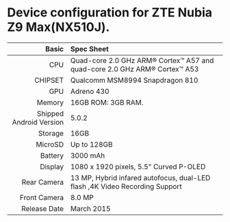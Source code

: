 Device configuration for ZTE Nubia Z9 Max(NX510J).
==================================================

Basic   | Spec Sheet
-------:|:-------------------------
CPU     | Quad-core 2.0 GHz ARM® Cortex™ A57 and quad-core 2.0 GHz ARM® Cortex™ A53
CHIPSET | Qualcomm MSM8994 Snapdragon 810
GPU     | Adreno 430
Memory  | 16GB ROM: 3GB RAM.
Shipped Android Version | 5.0.2
Storage | 16GB
MicroSD | Up to 128GB
Battery | 3000 mAh
Display | 1080 x 1920 pixels, 5.5" Curved P-OLED
Rear Camera  | 13 MP, Hybrid infared autofocus, dual-LED flash ,4K Video Recording Support
Front Camera | 8.0 MP
Release Date | March 2015



